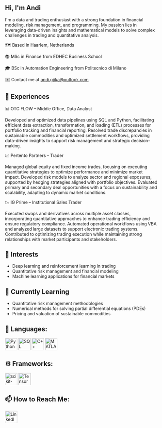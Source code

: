 Hi, I'm Andi
---

I'm a data and trading enthusiast with a strong foundation in financial modeling, risk management, and programming. My passion lies in leveraging data-driven insights and mathematical models to solve complex challenges in trading and quantitative analysis.

🗺️ Based in Haarlem, Netherlands

📚 MSc in Finance from EDHEC Business School

🎓 BSc in Automation Engineering from Politecnico di Milano

✉️ Contact me at andi.gjika@outlook.com

📄 Experiences
---


📊 OTC FLOW – Middle Office, Data Analyst

Developed and optimized data pipelines using SQL and Python, facilitating efficient data extraction, transformation, and loading (ETL) processes for portfolio tracking and financial reporting. Resolved trade discrepancies in sustainable commodities and optimized settlement workflows, providing data-driven insights to support risk management and strategic decision-making.

📈 Pertento Partners – Trader

Managed global equity and fixed income trades, focusing on executing quantitative strategies to optimize performance and minimize market impact. Developed risk models to analyze sector and regional exposures, supported by hedging strategies aligned with portfolio objectives. Evaluated primary and secondary deal opportunities with a focus on sustainability and scalability, adapting to dynamic market conditions.

📉 IG Prime – Institutional Sales Trader

Executed swaps and derivatives across multiple asset classes, incorporating quantitative approaches to enhance trading efficiency and ensure regulatory compliance. Automated operational workflows using VBA and analyzed large datasets to support electronic trading systems. Contributed to optimizing trading execution while maintaining strong relationships with market participants and stakeholders.


👀 **Interests**
---

- Deep learning and reinforcement learning in trading
- Quantitative risk management and financial modeling
- Machine learning applications for financial markets

🌱 **Currently Learning**
---

- Quantitative risk management methodologies
- Numerical methods for solving partial differential equations (PDEs)
- Pricing and valuation of sustainable commodities


🔨 **Languages**:
---

<p>
  <a href="https://www.python.org/"><img src="https://cdn.jsdelivr.net/gh/devicons/devicon/icons/python/python-original.svg" width="40" height="40" alt="Python" /></a>
  <a href="https://www.sql.org/"><img src="https://cdn.jsdelivr.net/gh/devicons/devicon/icons/mysql/mysql-original.svg" width="40" height="40" alt="SQL" /></a>
  <a href="https://en.wikipedia.org/wiki/C%2B%2B"><img src="https://cdn.jsdelivr.net/gh/devicons/devicon/icons/cplusplus/cplusplus-original.svg" width="40" height="40" alt="C++" /></a>
  <a href="https://www.mathworks.com/products/matlab.html"><img src="https://cdn.jsdelivr.net/gh/devicons/devicon/icons/matlab/matlab-original.svg" width="40" height="40" alt="MATLAB" /></a>
</p>


⚙️ **Frameworks**:
---

<p>
  <a href="https://scikit-learn.org/"><img src="https://cdn.jsdelivr.net/gh/devicons/devicon/icons/scikitlearn/scikitlearn-original.svg" width="40" height="40" alt="scikit-learn" /></a>
  <a href="https://www.tensorflow.org/"><img src="https://cdn.jsdelivr.net/gh/devicons/devicon/icons/tensorflow/tensorflow-original.svg" width="40" height="40" alt="TensorFlow" /></a>
</p>


📫 **How to Reach Me**:
---

<p>
  <a href="https://www.linkedin.com/in/andi-gjika-887538b8/"><img src="https://cdn.jsdelivr.net/gh/devicons/devicon/icons/linkedin/linkedin-original.svg" width="40" height="40" alt="LinkedIn" /></a>
</p>
